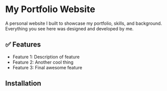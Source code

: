 # My Portfolio Website

A personal website I built to showcase my portfolio, skills, and background. Everything you see here was designed and developed by me.

## ✅ Features

- Feature 1: Description of feature
- Feature 2: Another cool thing
- Feature 3: Final awesome feature

## Installation

